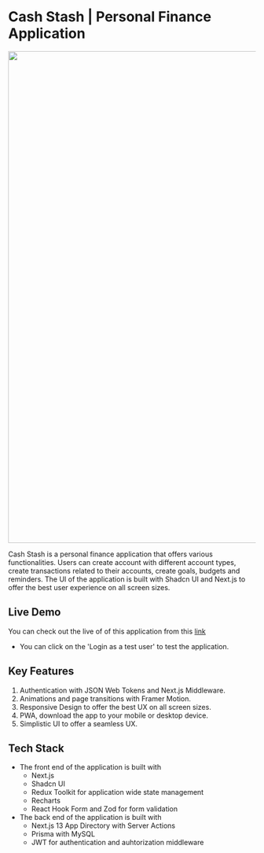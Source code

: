 <link rel="stylesheet" href="./markdown.css">

# Cash Stash | Personal Finance Application

<img src='https://res.cloudinary.com/dmwafn98h/image/upload/v1704543112/rx4gibcmhgnsontkifyq.png' width='1000'/>

Cash Stash is a personal finance application that offers various functionalities. Users can create account with different account types, create transactions related to their accounts, create goals, budgets and reminders. The UI of the application is built with Shadcn UI and Next.js to offer the best user experience on all screen sizes.

## Live Demo

You can check out the live of of this application from this [link](https://cash-stash-v2.vercel.app)

- You can click on the 'Login as a test user' to test the application.

## Key Features

1. Authentication with JSON Web Tokens and Next.js Middleware.
2. Animations and page transitions with Framer Motion.
3. Responsive Design to offer the best UX on all screen sizes.
4. PWA, download the app to your mobile or desktop device.
5. Simplistic UI to offer a seamless UX.

## Tech Stack

- The front end of the application is built with
  - Next.js
  - Shadcn UI
  - Redux Toolkit for application wide state management
  - Recharts
  - React Hook Form and Zod for form validation
- The back end of the application is built with
  - Next.js 13 App Directory with Server Actions
  - Prisma with MySQL
  - JWT for authentication and auhtorization middleware
